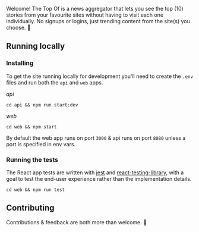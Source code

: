 Welcome! The Top Of is a news aggregator that lets you see the top (10) stories from your favourite sites without having to visit each one individually. No signups or logins, just trending content from the site(s) you choose. 🙂

## Running locally

### Installing

To get the site running locally for development you'll need to create the `.env` files and run both the `api` and `web` apps.

*api*
```
cd api && npm run start:dev
```

*web*
```
cd web && npm start
```

By default the web app runs on port `3000` & api runs on port `8080` unless a port is specified in env vars.

### Running the tests

The React app tests are written with [jest](https://github.com/facebook/jest) and [react-testing-library](https://github.com/kentcdodds/react-testing-library), with a goal to test the end-user experience rather than the implementation details.

```
cd web && npm run test
```

## Contributing

Contributions & feedback are both more than welcome. 🙂
